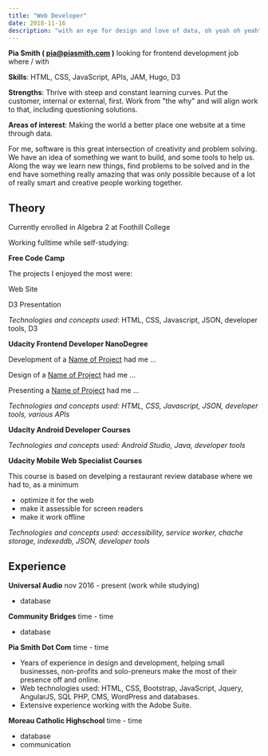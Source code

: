 ```yaml
---
title: "Web Developer"
date: 2018-11-16
description: "with an eye for design and love of data, oh yeah oh yeah"
---
```

**Pia Smith ( [pia@piasmith.com](/contact/) )** looking for frontend development job where / with 

**Skills**: HTML, CSS, JavaScript, APIs, JAM, Hugo, D3

**Strengths**: Thrive with steep and constant learning curves. Put the customer, internal or external, first. Work from "the why" and will align work to that, including questioning solutions.

**Areas of interest**: Making the world a better place one website at a time through data. 

For me, software is this great intersection of creativity and problem solving.   We have an idea of something we want to build, and some tools to help us.  Along the way we learn new things, find problems to be solved and in the end have something really amazing that was only possible because of a lot of really smart and creative people working together.
 

## Theory

Currently enrolled in Algebra 2 at Foothill College

Working fulltime while self-studying:

**Free Code Camp**

The projects I enjoyed the most were:

Web Site

D3 Presentation

*Technologies and concepts used*: HTML, CSS, Javascript, JSON, developer tools, D3


**Udacity Frontend Developer NanoDegree**
  
Development of a [Name of Project](/post/pia-smith-portfolio-4/) had me ...

Design of a [Name of Project](/post/pia-smith-portfolio-4/) had me ...

Presenting a [Name of Project](/post/pia-smith-portfolio-4/) had me ... 

*Technologies and concepts used: HTML, CSS, Javascript, JSON, developer tools, various APIs* 

**Udacity Android Developer Courses**

*Technologies and concepts used: Android Studio, Java, developer tools*

**Udacity Mobile Web Specialist Courses** 
    
This course is based on develping a restaurant review database where we had to, as a minimum

- optimize it for the web
- make it assessible for screen readers
- make it work offline

*Technologies and concepts used: accessibility, service worker, chache storage, indexeddb, JSON, developer tools*

## Experience

**Universal Audio**
nov 2016 - present
(work while studying)

- database 

**Community Bridges**
time - time

- database

**Pia Smith Dot Com**
time - time

- Years of experience in design and development, helping small businesses, non-profits and solo-preneurs make the most of their presence off and online. 
- Web technologies used: HTML, CSS, Bootstrap, JavaScript, Jquery, AngularJS, SQL PHP, CMS, WordPress and databases.
- Extensive experience working with the Adobe Suite.

**Moreau Catholic Highschool**
time - time

- database 
- communication

